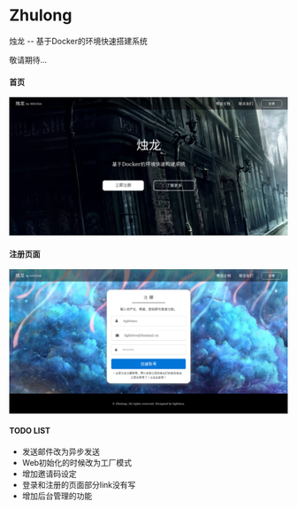 # Zhulong

烛龙 -- 基于Docker的环境快速搭建系统

敬请期待...

#### 首页
![Zhulong Index](https://raw.githubusercontent.com/LiGhT1EsS/Zhulong/dev/docs/index.png)


#### 注册页面
![Zhulong Register](https://raw.githubusercontent.com/LiGhT1EsS/Zhulong/dev/docs/register.png)

#### TODO LIST
- 发送邮件改为异步发送
- Web初始化的时候改为工厂模式
- 增加邀请码设定
- 登录和注册的页面部分link没有写
- 增加后台管理的功能